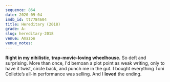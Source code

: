 ```yaml
---
sequence: 864
date: 2020-09-04
imdb_id: tt7784604
title: Hereditary (2018)
grade: A-
slug: hereditary-2018
venue: Amazon
venue_notes:
---
```


**Right in my nihilistic, trap-movie-loving wheelhouse.** So deft and surprising. More than once, I'd bemoan a plot point as weak writing, only to have it twist, circle back, and punch me in the gut. I bought everything Toni Collette’s all-in performance was selling. And I **loved** the ending.
